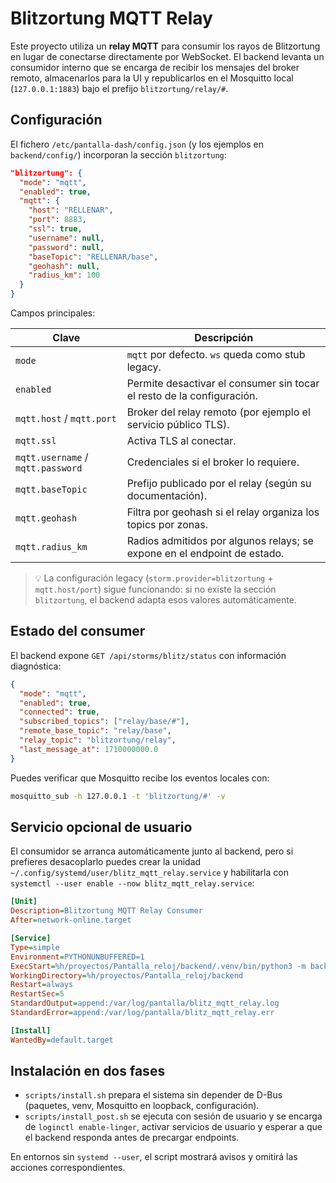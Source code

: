 # Blitzortung MQTT Relay

Este proyecto utiliza un **relay MQTT** para consumir los rayos de Blitzortung en lugar de conectarse directamente por WebSocket. El backend levanta un consumidor interno que se encarga de recibir los mensajes del broker remoto, almacenarlos para la UI y republicarlos en el Mosquitto local (`127.0.0.1:1883`) bajo el prefijo `blitzortung/relay/#`.

## Configuración

El fichero `/etc/pantalla-dash/config.json` (y los ejemplos en `backend/config/`) incorporan la sección `blitzortung`:

```json
"blitzortung": {
  "mode": "mqtt",
  "enabled": true,
  "mqtt": {
    "host": "RELLENAR",
    "port": 8883,
    "ssl": true,
    "username": null,
    "password": null,
    "baseTopic": "RELLENAR/base",
    "geohash": null,
    "radius_km": 100
  }
}
```

Campos principales:

| Clave | Descripción |
| --- | --- |
| `mode` | `mqtt` por defecto. `ws` queda como stub legacy. |
| `enabled` | Permite desactivar el consumer sin tocar el resto de la configuración. |
| `mqtt.host` / `mqtt.port` | Broker del relay remoto (por ejemplo el servicio público TLS). |
| `mqtt.ssl` | Activa TLS al conectar. |
| `mqtt.username` / `mqtt.password` | Credenciales si el broker lo requiere. |
| `mqtt.baseTopic` | Prefijo publicado por el relay (según su documentación). |
| `mqtt.geohash` | Filtra por geohash si el relay organiza los topics por zonas. |
| `mqtt.radius_km` | Radios admitidos por algunos relays; se expone en el endpoint de estado. |

> 💡 La configuración legacy (`storm.provider=blitzortung` + `mqtt.host/port`) sigue funcionando: si no existe la sección `blitzortung`, el backend adapta esos valores automáticamente.

## Estado del consumer

El backend expone `GET /api/storms/blitz/status` con información diagnóstica:

```json
{
  "mode": "mqtt",
  "enabled": true,
  "connected": true,
  "subscribed_topics": ["relay/base/#"],
  "remote_base_topic": "relay/base",
  "relay_topic": "blitzortung/relay",
  "last_message_at": 1710000000.0
}
```

Puedes verificar que Mosquitto recibe los eventos locales con:

```bash
mosquitto_sub -h 127.0.0.1 -t 'blitzortung/#' -v
```

## Servicio opcional de usuario

El consumidor se arranca automáticamente junto al backend, pero si prefieres desacoplarlo puedes crear la unidad `~/.config/systemd/user/blitz_mqtt_relay.service` y habilitarla con `systemctl --user enable --now blitz_mqtt_relay.service`:

```ini
[Unit]
Description=Blitzortung MQTT Relay Consumer
After=network-online.target

[Service]
Type=simple
Environment=PYTHONUNBUFFERED=1
ExecStart=%h/proyectos/Pantalla_reloj/backend/.venv/bin/python3 -m backend.services.blitz_consumer
WorkingDirectory=%h/proyectos/Pantalla_reloj/backend
Restart=always
RestartSec=5
StandardOutput=append:/var/log/pantalla/blitz_mqtt_relay.log
StandardError=append:/var/log/pantalla/blitz_mqtt_relay.err

[Install]
WantedBy=default.target
```

## Instalación en dos fases

- `scripts/install.sh` prepara el sistema sin depender de D-Bus (paquetes, venv, Mosquitto en loopback, configuración).
- `scripts/install_post.sh` se ejecuta con sesión de usuario y se encarga de `loginctl enable-linger`, activar servicios de usuario y esperar a que el backend responda antes de precargar endpoints.

En entornos sin `systemd --user`, el script mostrará avisos y omitirá las acciones correspondientes.
